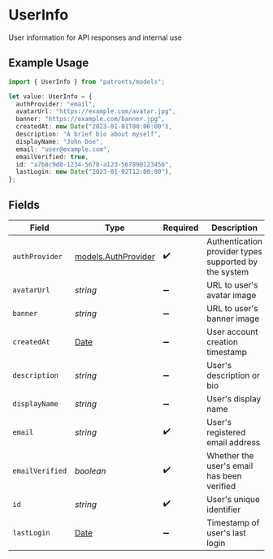 # UserInfo

User information for API responses and internal use

## Example Usage

```typescript
import { UserInfo } from "patronts/models";

let value: UserInfo = {
  authProvider: "email",
  avatarUrl: "https://example.com/avatar.jpg",
  banner: "https://example.com/banner.jpg",
  createdAt: new Date("2023-01-01T00:00:00"),
  description: "A brief bio about myself",
  displayName: "John Doe",
  email: "user@example.com",
  emailVerified: true,
  id: "a7b8c9d0-1234-5678-a123-567890123456",
  lastLogin: new Date("2023-01-02T12:00:00"),
};
```

## Fields

| Field                                                                                         | Type                                                                                          | Required                                                                                      | Description                                                                                   | Example                                                                                       |
| --------------------------------------------------------------------------------------------- | --------------------------------------------------------------------------------------------- | --------------------------------------------------------------------------------------------- | --------------------------------------------------------------------------------------------- | --------------------------------------------------------------------------------------------- |
| `authProvider`                                                                                | [models.AuthProvider](../models/authprovider.md)                                              | :heavy_check_mark:                                                                            | Authentication provider types supported by the system                                         |                                                                                               |
| `avatarUrl`                                                                                   | *string*                                                                                      | :heavy_minus_sign:                                                                            | URL to user's avatar image                                                                    | https://example.com/avatar.jpg                                                                |
| `banner`                                                                                      | *string*                                                                                      | :heavy_minus_sign:                                                                            | URL to user's banner image                                                                    | https://example.com/banner.jpg                                                                |
| `createdAt`                                                                                   | [Date](https://developer.mozilla.org/en-US/docs/Web/JavaScript/Reference/Global_Objects/Date) | :heavy_minus_sign:                                                                            | User account creation timestamp                                                               | 2023-01-01T00:00:00Z                                                                          |
| `description`                                                                                 | *string*                                                                                      | :heavy_minus_sign:                                                                            | User's description or bio                                                                     | A brief bio about myself                                                                      |
| `displayName`                                                                                 | *string*                                                                                      | :heavy_minus_sign:                                                                            | User's display name                                                                           | John Doe                                                                                      |
| `email`                                                                                       | *string*                                                                                      | :heavy_check_mark:                                                                            | User's registered email address                                                               | user@example.com                                                                              |
| `emailVerified`                                                                               | *boolean*                                                                                     | :heavy_check_mark:                                                                            | Whether the user's email has been verified                                                    | true                                                                                          |
| `id`                                                                                          | *string*                                                                                      | :heavy_check_mark:                                                                            | User's unique identifier                                                                      | a7b8c9d0-1234-5678-a123-567890123456                                                          |
| `lastLogin`                                                                                   | [Date](https://developer.mozilla.org/en-US/docs/Web/JavaScript/Reference/Global_Objects/Date) | :heavy_minus_sign:                                                                            | Timestamp of user's last login                                                                | 2023-01-02T12:00:00Z                                                                          |